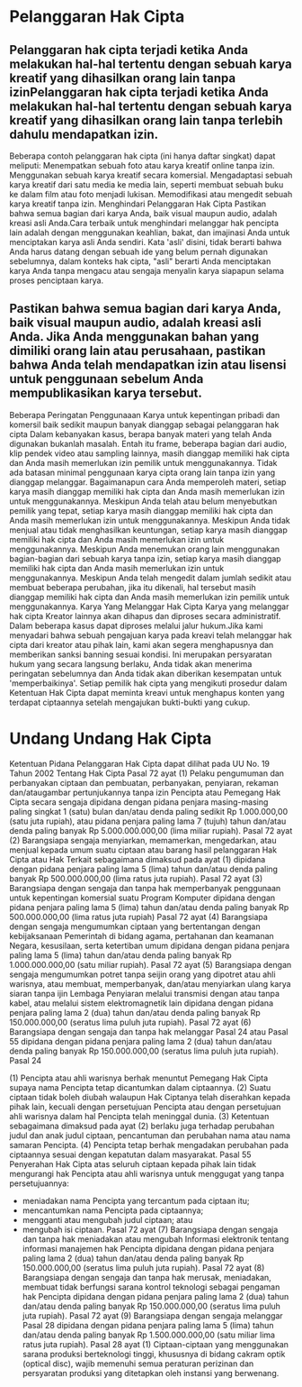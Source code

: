 # Pelanggaran Hak Cipta
## Pelanggaran hak cipta terjadi ketika Anda melakukan hal-hal tertentu dengan sebuah karya kreatif yang dihasilkan orang lain tanpa izinPelanggaran hak cipta terjadi ketika Anda melakukan hal-hal tertentu dengan sebuah karya kreatif yang dihasilkan orang lain tanpa terlebih dahulu mendapatkan izin.

Beberapa contoh pelanggaran hak cipta (ini hanya daftar singkat) dapat meliputi:
Menempatkan sebuah foto atau karya kreatif online tanpa izin.
Menggunakan sebuah karya kreatif secara komersial.
Mengadaptasi sebuah karya kreatif dari satu media ke media lain, seperti membuat sebuah buku ke dalam film atau foto menjadi lukisan.
Memodifikasi atau mengedit sebuah karya kreatif tanpa izin.
Menghindari Pelanggaran Hak Cipta
Pastikan bahwa semua bagian dari karya Anda, baik visual maupun audio, adalah kreasi asli Anda.Cara terbaik untuk menghindari melanggar hak pencipta lain adalah dengan menggunakan keahlian, bakat, dan imajinasi Anda untuk menciptakan karya asli Anda sendiri. Kata 'asli' disini, tidak berarti bahwa Anda harus datang dengan sebuah ide yang belum pernah digunakan sebelumnya, dalam konteks hak cipta, "asli" berarti Anda menciptakan karya Anda tanpa mengacu atau sengaja menyalin karya siapapun selama proses penciptaan karya.

## Pastikan bahwa semua bagian dari karya Anda, baik visual maupun audio, adalah kreasi asli Anda. Jika Anda menggunakan bahan yang dimiliki orang lain atau perusahaan, pastikan bahwa Anda telah mendapatkan izin atau lisensi untuk penggunaan sebelum Anda mempublikasikan karya tersebut.
Beberapa Peringatan
Penggunaaan Karya untuk kepentingan pribadi dan komersil baik sedikit maupun banyak dianggap sebagai pelanggaran hak cipta
Dalam kebanyakan kasus, berapa banyak materi yang telah Anda digunakan bukanlah masalah. Entah itu frame, beberapa bagian dari audio, klip pendek video atau sampling lainnya, masih dianggap memiliki hak cipta dan Anda masih memerlukan izin pemilik untuk menggunakannya. Tidak ada batasan minimal penggunaan karya cipta orang lain tanpa izin yang dianggap melanggar.
Bagaimanapun cara Anda memperoleh materi, setiap karya masih dianggap memiliki hak cipta dan Anda masih memerlukan izin untuk menggunakannya.
Meskipun Anda telah atau belum menyebutkan pemilik yang tepat, setiap karya masih dianggap memiliki hak cipta dan Anda masih memerlukan izin untuk menggunakannya.
Meskipun Anda tidak menjual atau tidak menghasilkan keuntungan, setiap karya masih dianggap memiliki hak cipta dan Anda masih memerlukan izin untuk menggunakannya.
Meskipun Anda menemukan orang lain menggunakan bagian-bagian dari sebuah karya tanpa izin, setiap karya masih dianggap memiliki hak cipta dan Anda masih memerlukan izin untuk menggunakannya.
Meskipun Anda telah mengedit dalam jumlah sedikit atau membuat beberapa perubahan, jika itu dikenali, hal tersebut masih dianggap memiliki hak cipta dan Anda masih memerlukan izin pemilik untuk menggunakannya.
Karya Yang Melanggar Hak Cipta
Karya yang melanggar hak cipta Kreator lainnya akan dihapus dan diproses secara administratif. Dalam beberapa kasus dapat diproses melalui jalur hukum.Jika kami menyadari bahwa sebuah pengajuan karya pada kreavi telah melanggar hak cipta dari kreator atau pihak lain, kami akan segera menghapusnya dan memberikan sanksi banning sesuai kondisi. Ini merupakan persyaratan hukum yang secara langsung berlaku, Anda tidak akan menerima peringatan sebelumnya dan Anda tidak akan diberikan kesempatan untuk 'memperbaikinya'. Setiap pemilik hak cipta yang mengikuti prosedur dalam Ketentuan Hak Cipta dapat meminta kreavi untuk menghapus konten yang terdapat ciptaannya setelah mengajukan bukti-bukti yang cukup.

# Undang Undang Hak Cipta
Ketentuan Pidana Pelanggaran Hak Cipta dapat dilihat pada UU No. 19 Tahun 2002 Tentang Hak Cipta
Pasal 72 ayat (1)
Pelaku pengumuman dan perbanyakan ciptaan dan pembuatan, perbanyakan, penyiaran, rekaman dan/ataugambar pertunjukannya tanpa izin Pencipta atau Pemegang Hak Cipta secara sengaja dipidana dengan pidana penjara masing-masing paling singkat 1 (satu) bulan dan/atau denda paling sedikit Rp 1.000.000,00 (satu juta rupiah), atau pidana penjara paling lama 7 (tujuh) tahun dan/atau denda paling banyak Rp 5.000.000.000,00 (lima miliar rupiah).
Pasal 72 ayat (2)
Barangsiapa sengaja menyiarkan, memamerkan, mengedarkan, atau menjual kepada umum suatu ciptaan atau barang hasil pelanggaran Hak Cipta atau Hak Terkait sebagaimana dimaksud pada ayat (1) dipidana dengan pidana penjara paling lama 5 (lima) tahun dan/atau denda paling banyak Rp 500.000.000,00 (lima ratus juta rupiah).
Pasal 72 ayat (3)
Barangsiapa dengan sengaja dan tanpa hak memperbanyak penggunaan untuk kepentingan komersial suatu Program Komputer dipidana dengan pidana penjara paling lama 5 (lima) tahun dan/atau denda paling banyak Rp 500.000.000,00 (lima ratus juta rupiah)
Pasal 72 ayat (4)
Barangsiapa dengan sengaja mengumumkan ciptaan yang bertentangan dengan kebijaksanaan Pemerintah di bidang agama, pertahanan dan keamanan Negara, kesusilaan, serta ketertiban umum dipidana dengan pidana penjara paling lama 5 (lima) tahun dan/atau denda paling banyak Rp 1.000.000.000,00 (satu miliar rupiah).
Pasal 72 ayat (5)
Barangsiapa dengan sengaja mengumumkan potret tanpa seijin orang yang dipotret atau ahli warisnya, atau membuat, memperbanyak, dan/atau menyiarkan ulang karya siaran tanpa ijin Lembaga Penyiaran melalui transmisi dengan atau tanpa kabel, atau melalui sistem elektromagnetik lain dipidana dengan pidana penjara paling lama 2 (dua) tahun dan/atau denda paling banyak Rp 150.000.000,00 (seratus lima puluh juta rupiah).
Pasal 72 ayat (6)
Barangsiapa dengan sengaja dan tanpa hak melanggar Pasal 24 atau Pasal 55 dipidana dengan pidana penjara paling lama 2 (dua) tahun dan/atau denda paling banyak Rp 150.000.000,00 (seratus lima puluh juta rupiah).
Pasal 24

(1) Pencipta atau ahli warisnya berhak menuntut Pemegang Hak Cipta supaya nama Pencipta tetap dicantumkan dalam ciptaannya.
(2) Suatu ciptaan tidak boleh diubah walaupun Hak Ciptanya telah diserahkan kepada pihak lain, kecuali dengan persetujuan Pencipta atau dengan persetujuan ahli warisnya dalam hal Pencipta telah meninggal dunia.
(3) Ketentuan sebagaimana dimaksud pada ayat (2) berlaku juga terhadap perubahan judul dan anak judul ciptaan, pencantuman dan perubahan nama atau nama samaran Pencipta.
(4) Pencipta tetap berhak mengadakan perubahan pada ciptaannya sesuai dengan kepatutan dalam masyarakat.
Pasal 55
Penyerahan Hak Cipta atas seluruh ciptaan kepada pihak lain tidak mengurangi hak Pencipta atau ahli warisnya untuk menggugat yang tanpa persetujuannya:
- meniadakan nama Pencipta yang tercantum pada ciptaan itu;
- mencantumkan nama Pencipta pada ciptaannya;
- mengganti atau mengubah judul ciptaan; atau
- mengubah isi ciptaan.
Pasal 72 ayat (7)
Barangsiapa dengan sengaja dan tanpa hak meniadakan atau mengubah Informasi elektronik tentang informasi manajemen hak Pencipta dipidana dengan pidana penjara paling lama 2 (dua) tahun dan/atau denda paling banyak Rp 150.000.000,00 (seratus lima puluh juta rupiah).
Pasal 72 ayat (8)
Barangsiapa dengan sengaja dan tanpa hak merusak, meniadakan, membuat tidak berfungsi sarana kontrol teknologi sebagai pengaman hak Pencipta dipidana dengan pidana penjara paling lama 2 (dua) tahun dan/atau denda paling banyak Rp 150.000.000,00 (seratus lima puluh juta rupiah).
Pasal 72 ayat (9)
Barangsiapa dengan sengaja melanggar Pasal 28 dipidana dengan pidana penjara paling lama 5 (lima) tahun dan/atau denda paling banyak Rp 1.500.000.000,00 (satu miliar lima ratus juta rupiah).
Pasal 28 ayat (1)
Ciptaan-ciptaan yang menggunakan sarana produksi berteknologi tinggi, khususnya di bidang cakram optik (optical disc), wajib memenuhi semua peraturan perizinan dan persyaratan produksi yang ditetapkan oleh instansi yang berwenang.
